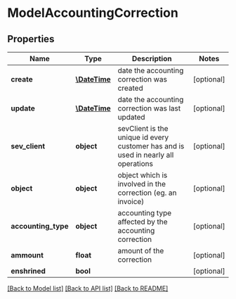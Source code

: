 # ModelAccountingCorrection

## Properties
Name | Type | Description | Notes
------------ | ------------- | ------------- | -------------
**create** | [**\DateTime**](\DateTime.md) | date the accounting correction was created | [optional] 
**update** | [**\DateTime**](\DateTime.md) | date the accounting correction was last updated | [optional] 
**sev_client** | **object** | sevClient is the unique id every customer has and is used in nearly all operations | [optional] 
**object** | **object** | object which is involved in the correction (eg. an invoice) | [optional] 
**accounting_type** | **object** | accounting type affected by the accounting correction | [optional] 
**ammount** | **float** | amount of the correction | [optional] 
**enshrined** | **bool** |  | [optional] 

[[Back to Model list]](../README.md#documentation-for-models) [[Back to API list]](../README.md#documentation-for-api-endpoints) [[Back to README]](../README.md)


